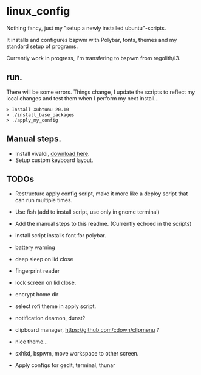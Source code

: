 # linux_config
Nothing fancy, just my "setup a newly installed ubuntu"-scripts.

It installs and configures bspwm with Polybar, fonts, themes and my standard setup of programs.

Currently work in progress, I'm transfering to bspwm from regolith/i3.


## run.
There will be some errors. Things change, I update the scripts to reflect my local changes and test them when I perform my next install...
```
> Install Xubtunu 20.10
> ./install_base_packages
> ./apply_my_config

```

## Manual steps.
- Install vivaldi, [download here](https://vivaldi.com/sv/download/).
- Setup custom keyboard layout.


## TODOs
- Restructure apply config script, make it more like a deploy script that can run multiple times.
- Use fish (add to install script, use only in gnome terminal)
- Add the manual steps to this readme. (Currently echoed in the scripts)
- install script installs font for polybar.

- battery warning
- deep sleep on lid close
- fingerprint reader
- lock screen on lid close.
- encrypt home dir

- select rofi theme in apply script.

- notification deamon, dunst?
- clipboard manager, https://github.com/cdown/clipmenu ?
- nice theme...
- sxhkd, bspwm, move workspace to other screen.
- Apply configs for gedit, terminal, thunar

